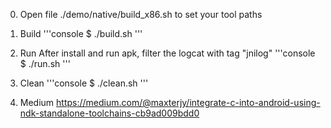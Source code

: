 0. Open file ./demo/native/build_x86.sh to set your tool paths

1. Build
'''console
$ ./build.sh
'''

2. Run
After install and run apk, filter the logcat with tag "jnilog"
'''console
$ ./run.sh
'''

3. Clean
'''console
$ ./clean.sh
'''

4. Medium
https://medium.com/@maxterjy/integrate-c-into-android-using-ndk-standalone-toolchains-cb9ad009bdd0